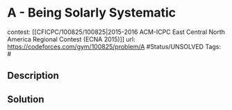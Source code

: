 # A - Being Solarly Systematic

contest: [[CFICPC/100825/100825|2015-2016 ACM-ICPC East Central North America Regional Contest (ECNA 2015)]]
url: https://codeforces.com/gym/100825/problem/A
#Status/UNSOLVED
Tags: #

## Description

## Solution


